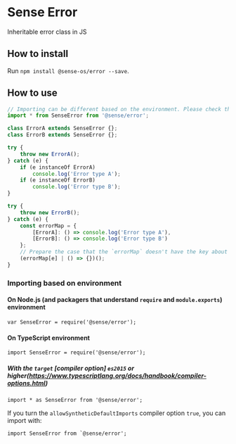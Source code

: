 # Sense Error
Inheritable error class in JS

## How to install

Run `npm install @sense-os/error --save`.

## How to use

```javascript
// Importing can be different based on the environment. Please check the next section in the README
import * from SenseError from '@sense/error';

class ErrorA extends SenseError {};
class ErrorB extends SenseError {};

try {
    throw new ErrorA();
} catch (e) {
    if (e instanceOf ErrorA)
        console.log('Error type A');
    if (e instanceOf ErrorB)
        console.log('Error type B');
}

try {
    throw new ErrorB();
} catch (e) {
    const errorMap = {
        [ErrorA]: () => console.log('Error type A'),
        [ErrorB]: () => console.log('Error type B')
    };
    // Prepare the case that the `errorMap` doesn't have the key about `e`
    (errorMap[e] | () => {})();
}
```

### Importing based on environment

#### On Node.js (and packagers that understand `require` and `module.exports`) environment

```
var SenseError = require('@sense/error');
```

#### On TypeScript environment

```
import SenseError = require('@sense/error');
```

##### With the `target` [compiler option] `es2015` or higher(https://www.typescriptlang.org/docs/handbook/compiler-options.html)

```
import * as SenseError from '@sense/error';
```

If you turn the `allowSyntheticDefaultImports` compiler option `true`, you can import with:
```
import SenseError from `@sense/error';
```
